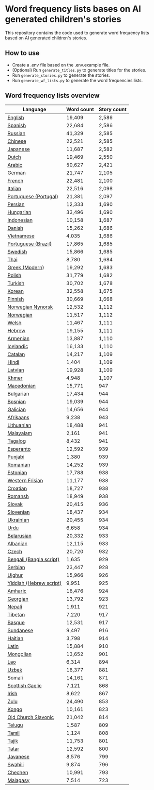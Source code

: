 # Word frequency lists bases on AI generated children's stories

This repository contains the code used to generate word frequency lists based on AI generated children's stories.

## How to use

- Create a .env file based on the .env.example file.
- (Optional) Run `generate_titles.py` to generate titles for the stories.
- Run `generate_stories.py` to generate the stories.
- Run `generate_wf_lists.py` to generate the word frequencies lists.

## Word frequency lists overview

| Language | Word count | Story count |
| --- | --- | --- |
| [English](wf_lists\wf_list_en.csv) | 19,409 | 2,586 |
| [Spanish](wf_lists\wf_list_es.csv) | 22,684 | 2,586 |
| [Russian](wf_lists\wf_list_ru.csv) | 41,329 | 2,585 |
| [Chinese](wf_lists\wf_list_zh.csv) | 22,521 | 2,585 |
| [Japanese](wf_lists\wf_list_ja.csv) | 11,687 | 2,582 |
| [Dutch](wf_lists\wf_list_nl.csv) | 19,469 | 2,550 |
| [Arabic](wf_lists\wf_list_ar.csv) | 50,627 | 2,421 |
| [German](wf_lists\wf_list_de.csv) | 21,747 | 2,105 |
| [French](wf_lists\wf_list_fr.csv) | 22,481 | 2,100 |
| [Italian](wf_lists\wf_list_it.csv) | 22,516 | 2,098 |
| [Portuguese (Portugal)](wf_lists\wf_list_pt.csv) | 21,381 | 2,097 |
| [Persian](wf_lists\wf_list_fa.csv) | 12,333 | 1,690 |
| [Hungarian](wf_lists\wf_list_hu.csv) | 33,496 | 1,690 |
| [Indonesian](wf_lists\wf_list_id.csv) | 10,158 | 1,687 |
| [Danish](wf_lists\wf_list_da.csv) | 15,262 | 1,686 |
| [Vietnamese](wf_lists\wf_list_vi.csv) | 4,035 | 1,686 |
| [Portuguese (Brazil)](wf_lists\wf_list_pt_br.csv) | 17,865 | 1,685 |
| [Swedish](wf_lists\wf_list_sv.csv) | 15,866 | 1,685 |
| [Thai](wf_lists\wf_list_th.csv) | 8,780 | 1,684 |
| [Greek (Modern)](wf_lists\wf_list_el.csv) | 19,292 | 1,683 |
| [Polish](wf_lists\wf_list_pl.csv) | 31,779 | 1,682 |
| [Turkish](wf_lists\wf_list_tr.csv) | 30,702 | 1,678 |
| [Korean](wf_lists\wf_list_ko.csv) | 32,558 | 1,675 |
| [Finnish](wf_lists\wf_list_fi.csv) | 30,669 | 1,668 |
| [Norwegian Nynorsk](wf_lists\wf_list_nn.csv) | 12,532 | 1,112 |
| [Norwegian](wf_lists\wf_list_no.csv) | 11,517 | 1,112 |
| [Welsh](wf_lists\wf_list_cy.csv) | 11,467 | 1,111 |
| [Hebrew](wf_lists\wf_list_he.csv) | 19,155 | 1,111 |
| [Armenian](wf_lists\wf_list_hy.csv) | 13,887 | 1,110 |
| [Icelandic](wf_lists\wf_list_is.csv) | 16,133 | 1,110 |
| [Catalan](wf_lists\wf_list_ca.csv) | 14,217 | 1,109 |
| [Hindi](wf_lists\wf_list_hi.csv) | 1,404 | 1,109 |
| [Latvian](wf_lists\wf_list_lv.csv) | 19,928 | 1,109 |
| [Khmer](wf_lists\wf_list_km.csv) | 4,948 | 1,107 |
| [Macedonian](wf_lists\wf_list_mk.csv) | 15,771 | 947 |
| [Bulgarian](wf_lists\wf_list_bg.csv) | 17,434 | 944 |
| [Bosnian](wf_lists\wf_list_bs.csv) | 19,039 | 944 |
| [Galician](wf_lists\wf_list_gl.csv) | 14,656 | 944 |
| [Afrikaans](wf_lists\wf_list_af.csv) | 9,238 | 943 |
| [Lithuanian](wf_lists\wf_list_lt.csv) | 18,488 | 941 |
| [Malayalam](wf_lists\wf_list_ml.csv) | 2,161 | 941 |
| [Tagalog](wf_lists\wf_list_tl.csv) | 8,432 | 941 |
| [Esperanto](wf_lists\wf_list_eo.csv) | 12,592 | 939 |
| [Punjabi](wf_lists\wf_list_pa.csv) | 1,380 | 939 |
| [Romanian](wf_lists\wf_list_ro.csv) | 14,252 | 939 |
| [Estonian](wf_lists\wf_list_et.csv) | 17,788 | 938 |
| [Western Frisian](wf_lists\wf_list_fy.csv) | 11,177 | 938 |
| [Croatian](wf_lists\wf_list_hr.csv) | 18,727 | 938 |
| [Romansh](wf_lists\wf_list_rm.csv) | 18,949 | 938 |
| [Slovak](wf_lists\wf_list_sk.csv) | 20,415 | 936 |
| [Slovenian](wf_lists\wf_list_sl.csv) | 18,437 | 934 |
| [Ukrainian](wf_lists\wf_list_uk.csv) | 20,455 | 934 |
| [Urdu](wf_lists\wf_list_ur.csv) | 6,658 | 934 |
| [Belarusian](wf_lists\wf_list_be.csv) | 20,332 | 933 |
| [Albanian](wf_lists\wf_list_sq.csv) | 12,115 | 933 |
| [Czech](wf_lists\wf_list_cs.csv) | 20,720 | 932 |
| [Bengali (Bangla script)](wf_lists\wf_list_bn.csv) | 1,635 | 929 |
| [Serbian](wf_lists\wf_list_sr.csv) | 23,447 | 928 |
| [Uighur](wf_lists\wf_list_ug.csv) | 15,966 | 926 |
| [Yiddish (Hebrew script)](wf_lists\wf_list_yi.csv) | 9,951 | 925 |
| [Amharic](wf_lists\wf_list_am.csv) | 16,476 | 924 |
| [Georgian](wf_lists\wf_list_ka.csv) | 13,792 | 923 |
| [Nepali](wf_lists\wf_list_ne.csv) | 1,911 | 921 |
| [Tibetan](wf_lists\wf_list_bo.csv) | 7,220 | 917 |
| [Basque](wf_lists\wf_list_eu.csv) | 12,531 | 917 |
| [Sundanese](wf_lists\wf_list_su.csv) | 9,497 | 916 |
| [Haitian](wf_lists\wf_list_ht.csv) | 3,798 | 914 |
| [Latin](wf_lists\wf_list_la.csv) | 15,884 | 910 |
| [Mongolian](wf_lists\wf_list_mn.csv) | 13,652 | 901 |
| [Lao](wf_lists\wf_list_lo.csv) | 6,314 | 894 |
| [Uzbek](wf_lists\wf_list_uz.csv) | 16,377 | 881 |
| [Somali](wf_lists\wf_list_so.csv) | 14,161 | 871 |
| [Scottish Gaelic](wf_lists\wf_list_gd.csv) | 7,121 | 868 |
| [Irish](wf_lists\wf_list_ga.csv) | 8,622 | 867 |
| [Zulu](wf_lists\wf_list_zu.csv) | 24,490 | 853 |
| [Kongo](wf_lists\wf_list_kg.csv) | 10,161 | 823 |
| [Old Church Slavonic](wf_lists\wf_list_cu.csv) | 21,042 | 814 |
| [Telugu](wf_lists\wf_list_te.csv) | 1,587 | 809 |
| [Tamil](wf_lists\wf_list_ta.csv) | 1,124 | 808 |
| [Tajik](wf_lists\wf_list_tg.csv) | 11,753 | 801 |
| [Tatar](wf_lists\wf_list_tt.csv) | 12,592 | 800 |
| [Javanese](wf_lists\wf_list_jv.csv) | 8,576 | 799 |
| [Swahili](wf_lists\wf_list_sw.csv) | 9,874 | 796 |
| [Chechen](wf_lists\wf_list_ce.csv) | 10,991 | 793 |
| [Malagasy](wf_lists\wf_list_mg.csv) | 7,514 | 723 |